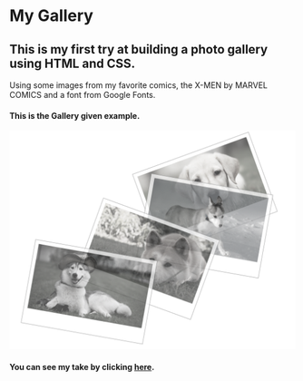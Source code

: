 # My Gallery

## This is my first try at building a photo gallery using HTML and CSS.

Using some images from my favorite comics, the X-MEN by MARVEL COMICS and a font from Google Fonts.

#### This is the Gallery given example.

![Gallery example](./img/g1.png)

#### You can see my take by clicking [here](https://vincenzoarena.github.io/galleryTryout/).
